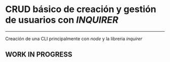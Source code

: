 # CRUD básico de creación y gestión de usuarios con ***INQUIRER***
---

Creación de una CLI principalmente con *node* y la libreria *inquirer*

## WORK IN PROGRESS